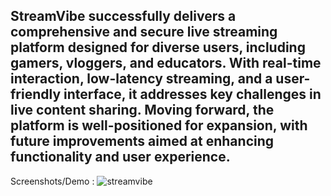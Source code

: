 StreamVibe successfully delivers a comprehensive and secure live streaming platform designed for diverse users, including gamers, vloggers, and educators. With real-time interaction, low-latency streaming, and a user-friendly interface, it addresses key challenges in live content sharing. Moving forward, the platform is well-positioned for expansion, with future improvements aimed at enhancing functionality and user experience.
--------------------------------------------------------------------
Screenshots/Demo :
![streamvibe](https://github.com/user-attachments/assets/093a3a6d-02f3-4f1d-a65a-9eb7617adbdf)


